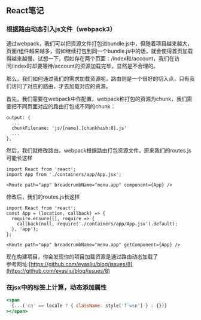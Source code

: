 ## React笔记

### 根据路由动态引入js文件（webpack3）
通过webpack，我们可以把资源文件打包进bundle.js中，但随着项目越来越大，页面/组件越来越多，假如继续打包到同一个bundle.js中的话，就会使得首页加载得越来越慢，试想一下，假如存在两个页面：/index和/account，我们在访问/index时却要等待/account的资源加载完毕，显然是不合理的。<br>

那么，我们如何通过我们的需求加载资源呢，路由则是一个很好的切入点，只有我们访问了对应的路由，才去加载对应的资源。<br>

首先，我们需要在webpack中作配置，webpack称打包的资源为chunk，我们需要把不同页面对应的路由打包成不同的chunk：
```
output: {
  ...
  chunkFilename: 'js/[name].[chunkhash:8].js'
  ...
},
```

然后，我们就修改路由，webpack根据路由打包资源文件，原来我们的routes.js可能长这样
```
import React from 'react';
import App from './containers/app/App.jsx';

<Route path="app" breadcrumbName="menu.app" component={App} />
```

修改后，我们的routes.js长这样
```
import React from 'react';
const App = (location, callback) => {
  require.ensure([], require => {
    callback(null, require('./containers/app/App.jsx').default);
  }, 'app');
};

<Route path="app" breadcrumbName="menu.app" getComponent={App} />
```

现在构建项目，你会发现你的项目加载资源是通过路由动态加载了<br>
参考网址:[https://github.com/eyasliu/blog/issues/8](https://github.com/eyasliu/blog/issues/8)

### 在jsx中的标签上计算，动态添加属性
```jsx
<span
  {...('cn' == locale ? { className: style['f-wsn'] } : {})}
></span>
```